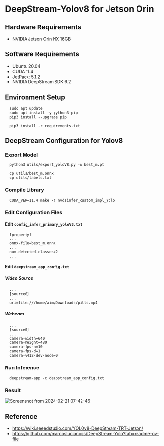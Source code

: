 # DeepStream-Yolov8 for Jetson Orin

## Hardware Requirements
  * NVIDIA Jetson Orin NX 16GB

## Software Requirements
  * Ubuntu 20.04
  * CUDA 11.4
  * JetPack: 5.1.2
  * NVIDIA DeepStream SDK 6.2

## Environment Setup
```
  sudo apt update
  sudo apt install -y python3-pip
  pip3 install --upgrade pip
```
```
  pip3 install -r requirements.txt
```

## DeepStream Configuration for Yolov8
### Export Model
```
  python3 utils/export_yoloV8.py -w best_m.pt
```
```
  cp utils/best_m.onnx
  cp utils/labels.txt
```
### Compile Library
```
  CUDA_VER=11.4 make -C nvdsinfer_custom_impl_Yolo
```
### Edit Configuration Files
#### Edit `config_infer_primary_yoloV8.txt`
```
  [property]
  ...
  onnx-file=best_m.onnx
  ...
  num-detected-classes=2
  ...
```
#### Edit `deepstream_app_config.txt`
##### Video Source
```
  ...
  [source0]
  ...
  uri=file:///home/aim/Downloads/pills.mp4
```
##### Webcam
```
  ...
  [source0]
  ...
  camera-width=640
  camera-height=480
  camera-fps-n=10
  camera-fps-d=1
  camera-v412-dev-node=0
```
### Run Inference
```
  deepstream-app -c deepstream_app_config.txt
```

### Result
![Screenshot from 2024-02-21 07-42-46](https://github.com/Kaiwei0323/DeepStream-Yolov8/assets/91507316/ab77f5e9-f3aa-4444-8c49-6e21dd159377)

## Reference
* https://wiki.seeedstudio.com/YOLOv8-DeepStream-TRT-Jetson/
* https://github.com/marcoslucianops/DeepStream-Yolo?tab=readme-ov-file
  





